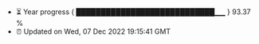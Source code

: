 - ⏳ Year progress { ████████████████████████████▁▁ } 93.37 %
- ⏰ Updated on Wed, 07 Dec 2022 19:15:41 GMT

